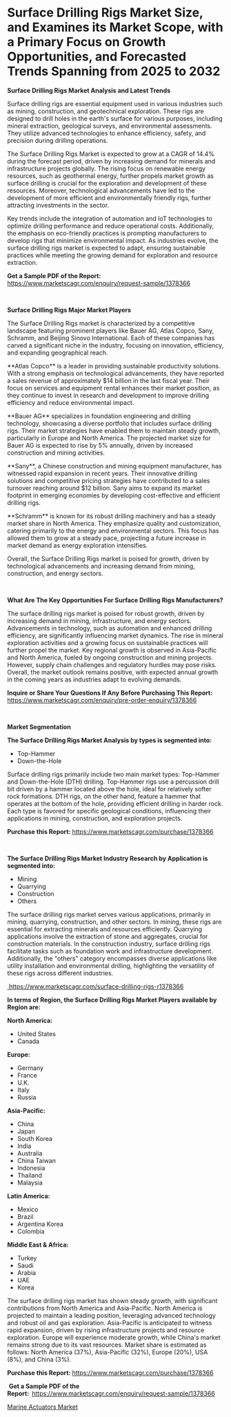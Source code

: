 <p><h1>Surface Drilling Rigs Market Size, and Examines its Market Scope, with a Primary Focus on Growth Opportunities, and Forecasted Trends Spanning from 2025 to 2032</h1></p><p><strong>Surface Drilling Rigs Market Analysis and Latest Trends</strong></p>
<p><p>Surface drilling rigs are essential equipment used in various industries such as mining, construction, and geotechnical exploration. These rigs are designed to drill holes in the earth's surface for various purposes, including mineral extraction, geological surveys, and environmental assessments. They utilize advanced technologies to enhance efficiency, safety, and precision during drilling operations.</p><p>The Surface Drilling Rigs Market is expected to grow at a CAGR of 14.4% during the forecast period, driven by increasing demand for minerals and infrastructure projects globally. The rising focus on renewable energy resources, such as geothermal energy, further propels market growth as surface drilling is crucial for the exploration and development of these resources. Moreover, technological advancements have led to the development of more efficient and environmentally friendly rigs, further attracting investments in the sector.</p><p>Key trends include the integration of automation and IoT technologies to optimize drilling performance and reduce operational costs. Additionally, the emphasis on eco-friendly practices is prompting manufacturers to develop rigs that minimize environmental impact. As industries evolve, the surface drilling rigs market is expected to adapt, ensuring sustainable practices while meeting the growing demand for exploration and resource extraction.</p></p>
<p><strong>Get a Sample PDF of the Report:&nbsp;</strong> <a href="https://www.marketscagr.com/enquiry/request-sample/1378366?utm_campaign=2008&utm_medium=2&utm_source=Github&utm_content=ia&utm_term=16022025&utm_id=surface-drilling-rigs">https://www.marketscagr.com/enquiry/request-sample/1378366</a></p>
<p>&nbsp;</p>
<p><strong>Surface Drilling Rigs Major Market Players</strong></p>
<p><p>The Surface Drilling Rigs market is characterized by a competitive landscape featuring prominent players like Bauer AG, Atlas Copco, Sany, Schramm, and Beijing Sinovo International. Each of these companies has carved a significant niche in the industry, focusing on innovation, efficiency, and expanding geographical reach.</p><p>**Atlas Copco** is a leader in providing sustainable productivity solutions. With a strong emphasis on technological advancements, they have reported a sales revenue of approximately $14 billion in the last fiscal year. Their focus on services and equipment rental enhances their market position, as they continue to invest in research and development to improve drilling efficiency and reduce environmental impact.</p><p>**Bauer AG** specializes in foundation engineering and drilling technology, showcasing a diverse portfolio that includes surface drilling rigs. Their market strategies have enabled them to maintain steady growth, particularly in Europe and North America. The projected market size for Bauer AG is expected to rise by 5% annually, driven by increased construction and mining activities.</p><p>**Sany**, a Chinese construction and mining equipment manufacturer, has witnessed rapid expansion in recent years. Their innovative drilling solutions and competitive pricing strategies have contributed to a sales turnover reaching around $12 billion. Sany aims to expand its market footprint in emerging economies by developing cost-effective and efficient drilling rigs.</p><p>**Schramm** is known for its robust drilling machinery and has a steady market share in North America. They emphasize quality and customization, catering primarily to the energy and environmental sectors. This focus has allowed them to grow at a steady pace, projecting a future increase in market demand as energy exploration intensifies.</p><p>Overall, the Surface Drilling Rigs market is poised for growth, driven by technological advancements and increasing demand from mining, construction, and energy sectors.</p></p>
<p>&nbsp;</p>
<p><strong>What Are The Key Opportunities For Surface Drilling Rigs Manufacturers?</strong></p>
<p><p>The surface drilling rigs market is poised for robust growth, driven by increasing demand in mining, infrastructure, and energy sectors. Advancements in technology, such as automation and enhanced drilling efficiency, are significantly influencing market dynamics. The rise in mineral exploration activities and a growing focus on sustainable practices will further propel the market. Key regional growth is observed in Asia-Pacific and North America, fueled by ongoing construction and mining projects. However, supply chain challenges and regulatory hurdles may pose risks. Overall, the market outlook remains positive, with expected annual growth in the coming years as industries adapt to evolving demands.</p></p>
<p><strong>Inquire or Share Your Questions If Any Before Purchasing This Report:</strong> <a href="https://www.marketscagr.com/enquiry/pre-order-enquiry/1378366?utm_campaign=2008&utm_medium=2&utm_source=Github&utm_content=ia&utm_term=16022025&utm_id=surface-drilling-rigs">https://www.marketscagr.com/enquiry/pre-order-enquiry/1378366</a></p>
<p>&nbsp;</p>
<p><strong>Market Segmentation</strong></p>
<p><strong>The Surface Drilling Rigs Market Analysis by types is segmented into:</strong></p>
<p><ul><li>Top-Hammer</li><li>Down-the-Hole</li></ul></p>
<p><p>Surface drilling rigs primarily include two main market types: Top-Hammer and Down-the-Hole (DTH) drilling. Top-Hammer rigs use a percussion drill bit driven by a hammer located above the hole, ideal for relatively softer rock formations. DTH rigs, on the other hand, feature a hammer that operates at the bottom of the hole, providing efficient drilling in harder rock. Each type is favored for specific geological conditions, influencing their applications in mining, construction, and exploration projects.</p></p>
<p><strong>Purchase this Report:&nbsp;</strong><a href="https://www.marketscagr.com/purchase/1378366?utm_campaign=2008&utm_medium=2&utm_source=Github&utm_content=ia&utm_term=16022025&utm_id=surface-drilling-rigs">https://www.marketscagr.com/purchase/1378366</a></p>
<p>&nbsp;</p>
<p><strong>The Surface Drilling Rigs Market Industry Research by Application is segmented into:</strong></p>
<p><ul><li>Mining</li><li>Quarrying</li><li>Construction</li><li>Others</li></ul></p>
<p><p>The surface drilling rigs market serves various applications, primarily in mining, quarrying, construction, and other sectors. In mining, these rigs are essential for extracting minerals and resources efficiently. Quarrying applications involve the extraction of stone and aggregates, crucial for construction materials. In the construction industry, surface drilling rigs facilitate tasks such as foundation work and infrastructure development. Additionally, the "others" category encompasses diverse applications like utility installation and environmental drilling, highlighting the versatility of these rigs across different industries.</p></p>
<p><a href="https://www.marketscagr.com/surface-drilling-rigs-r1378366?utm_campaign=2008&utm_medium=2&utm_source=Github&utm_content=ia&utm_term=16022025&utm_id=surface-drilling-rigs">&nbsp;https://www.marketscagr.com/surface-drilling-rigs-r1378366</a></p>
<p><strong>In terms of Region, the Surface Drilling Rigs Market Players available by Region are:</strong></p>
<p>
    <p> <strong> North America: </strong>
        <ul>
            <li>United States</li>
            <li>Canada</li>
        </ul>
        </p> 
    <p> <strong> Europe: </strong>
        <ul>
            <li>Germany</li>
            <li>France</li>
            <li>U.K.</li>
            <li>Italy</li>
            <li>Russia</li>
        </ul>
        </p> 
    <p> <strong> Asia-Pacific: </strong>
        <ul>
            <li>China</li>
            <li>Japan</li>
            <li>South Korea</li>
            <li>India</li>
            <li>Australia</li>
            <li>China Taiwan</li>
            <li>Indonesia</li>
            <li>Thailand</li>
            <li>Malaysia</li>
        </ul>
        </p> 
    <p> <strong> Latin America: </strong>
        <ul>
            <li>Mexico</li>
            <li>Brazil</li>
            <li>Argentina Korea</li>
            <li>Colombia</li>
        </ul>
        </p> 
    <p> <strong> Middle East & Africa: </strong>
        <ul>
            <li>Turkey</li>
            <li>Saudi</li>
            <li>Arabia</li>
            <li>UAE</li>
            <li>Korea</li>
        </ul>
    </p>
    </p>
<p><p>The surface drilling rigs market has shown steady growth, with significant contributions from North America and Asia-Pacific. North America is projected to maintain a leading position, leveraging advanced technology and robust oil and gas exploration. Asia-Pacific is anticipated to witness rapid expansion, driven by rising infrastructure projects and resource exploration. Europe will experience moderate growth, while China's market remains strong due to its vast resources. Market share is estimated as follows: North America (37%), Asia-Pacific (32%), Europe (20%), USA (8%), and China (3%).</p></p>
<p><strong>Purchase this Report: </strong><a href="https://www.marketscagr.com/purchase/1378366?utm_campaign=2008&utm_medium=2&utm_source=Github&utm_content=ia&utm_term=16022025&utm_id=surface-drilling-rigs">https://www.marketscagr.com/purchase/1378366</a></p>
<p>&nbsp;<strong>Get a Sample PDF of the Report:&nbsp;&nbsp;</strong><a href="https://www.marketscagr.com/enquiry/request-sample/1378366?utm_campaign=2008&utm_medium=2&utm_source=Github&utm_content=ia&utm_term=16022025&utm_id=surface-drilling-rigs">https://www.marketscagr.com/enquiry/request-sample/1378366</a></p>
<p><strong></strong></p>
<p><p><a href="https://github.com/wileonie19657/Market-Research-Report-List-1/blob/main/marine-actuators-market.md?utm_campaign=2008&utm_medium=2&utm_source=Github&utm_content=ia&utm_term=16022025&utm_id=surface-drilling-rigs">Marine Actuators Market</a></p></p>